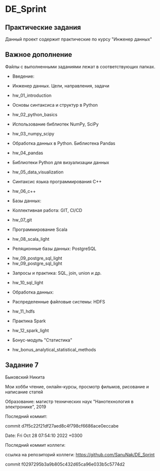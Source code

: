 # DE_Sprint

## Практические задания

Данный проект содержит практические по курсу "Инженер данных"


## Важное дополнение

Файлы с выполненными заданиями лежат в соответствующих папках.

* Введение:

* Инженер данных. Цели, направления, задачи
- hw_01_introduction 

* Основы синтаксиса и структур в Python
- hw_02_python_basics

* Использование библиотек NumPy, SciPy
- hw_03_numpy_scipy

* Обработка данных в Python. Библиотека Pandas
- hw_04_pandas

* Библиотеки Python для визуализации данных
- hw_05_data_visualization

* Синтаксис языка программирования С++
- hw_06_c++

* Базы данных:

* Коллективная работа: GIT, CI/CD
- hw_07_git

* Программирование Scala
- hw_08_scala_light

* Реляционные базы данных: PostgreSQL
- hw_09_postgre_sql_light
- hw_09_postgre_sql_light

* Запросы и практика: SQL, join, union и др.
- hw_10_sql_light

* Обработка данных:

* Распределенные файловые системы: HDFS
- hw_11_hdfs

* Практика Spark
- hw_12_spark_light

* Бонус-модуль "Статистика"
- hw_bonus_analytical_statistical_methods


## Задание 7

Быковский Никита

Мои хобби чтение, онлайн-курсы, просмотр фильмов, рисование и написание статей

Образование: магистр технических наук "Нанотехнология в электронике", 2019


Последний коммит:

commit d7f5c22f21df27aed8c4f798cf6686ace0eccabe 

Date: Fri Oct 28 07:54:10 2022 +0300


Последний коммит коллеги:

ссылка на репозиторий коллеги: https://github.com/SanuNak/DE_Sprint

commit f0297295b3a9b805c432d65ca96e033b5c5774d2